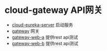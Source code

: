 # cloud-gateway  API网关      

- [cloud-eureka-server](../cloud-eureka/cloud-eureka-server/src/main/java/com/zja) 启动服务
- [gateway](cloud-gateway-example)  网关
- [gateway-web-a](cloud-gateway-web-a) 提供rest api测试
- [gateway-web-b](cloud-gateway-web-b) 提供rest api测试
